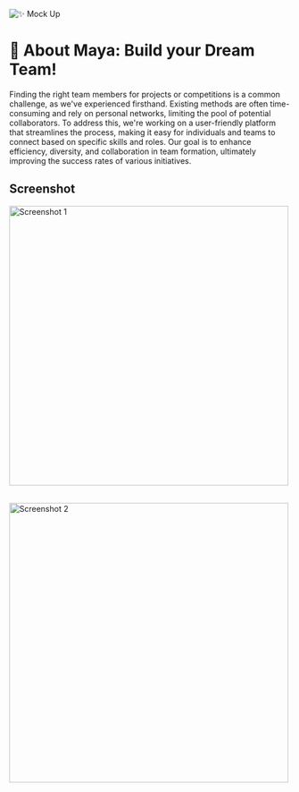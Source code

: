 ![✨ Mock Up](https://github.com/kimnopal/maya/assets/88240429/431922f0-4ef3-41ff-85c7-03d1c0bf8975)

# 👋 About Maya: Build your Dream Team!

Finding the right team members for projects or competitions is a common challenge, as we've experienced firsthand. Existing methods are often time-consuming and rely on personal networks, limiting the pool of potential collaborators. To address this, we're working on a user-friendly platform that streamlines the process, making it easy for individuals and teams to connect based on specific skills and roles. Our goal is to enhance efficiency, diversity, and collaboration in team formation, ultimately improving the success rates of various initiatives.

## Screenshot

<img src="https://github.com/kimnopal/maya/assets/88240429/3ef6800d-03af-49b9-8925-1667a625de0f" alt="Screenshot 1" width="500"><br><br>

<img src="https://github.com/kimnopal/maya/assets/88240429/dd88e6ae-0bff-472a-a103-9db244effd29" alt="Screenshot 2" width="500"><br><br>
